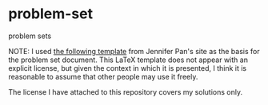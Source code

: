 # problem-set
problem sets

NOTE: I used [the following template](http://jenpan.com/resources/) from Jennifer Pan's site as the basis for the problem set document.
This LaTeX template does not appear with an explicit license, but given the context in which it is presented, I think it is reasonable
to assume that other people may use it freely.

The license I have attached to this repository covers my solutions only.
